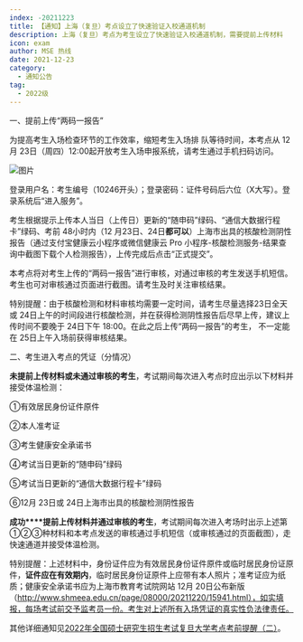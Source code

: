 ```yaml
---
index: -20211223
title: 【通知】上海（复旦）考点设立了快速验证入校通道机制
description: 上海（复旦）考点为考生设立了快速验证入校通道机制，需要提前上传材料
icon: exam
author: MSE 热线
date: 2021-12-23
category:
  - 通知公告
tag:
  - 2022级
---
```


一、提前上传“两码一报告”

为提高考生入场检查环节的工作效率，缩短考生入场排 队等待时间，本考点从 12月 23日（周四）12:00起开放考生入场申报系统，请考生通过手机扫码访问。

![图片](https://zhuye-1308301598.file.myqcloud.com/markdown/640-20220501121632874.png)

登录用户名：考生编号（10246开头）；登录密码：证件号码后六位（X大写）。登录系统后“进入服务”。

考生根据提示上传本人当日（上传日）更新的“随申码”绿码、“通信大数据行程卡”绿码、考前 48小时内（12 月23日、24日**都可以**）上海市出具的核酸检测阴性报告（通过支付宝健康云小程序或微信健康云 Pro 小程序-核酸检测服务-结果查询中截图下载个人检测报告），上传完成后点击“正式提交”。

本考点将对考生上传的“两码一报告”进行审核，对通过审核的考生发送手机短信。考生也可对审核通过页面进行截图。请考生及时关注审核结果。

特别提醒：由于核酸检测和材料审核均需要一定时间，请考生尽量选择23日全天或 24日上午的时间段进行核酸检测，并在获得检测阴性报告后尽早上传，建议上传时间不要晚于 24日下午 18:00。在此之后上传“两码一报告”的考生， 不一定能在 25日上午入场前获得审核结果。

二、考生进入考点的凭证（分情况）

**未提前上传材料或未通过审核的考生**，考试期间每次进入考点时应出示以下材料并接受体温检测：

①有效居民身份证件原件

②本人准考证

③考生健康安全承诺书

④考试当日更新的“随申码”绿码

⑤考试当日更新的“通信大数据行程卡”绿码

⑥12月 23日或 24日上海市出具的核酸检测阴性报告

**成功****提前上传材料并通过审核的考生**，考试期间每次进入考场时出示上述第①②③种材料和本考点发送的审核通过手机短信（或审核通过的页面截图），走快速通道并接受体温检测。

特别提醒：上述材料中，身份证件应为有效居民身份证件原件或临时居民身份证原件，**证件应在有效期内**，临时居民身份证原件上应带有本人照片；准考证应为纸质；健康安全承诺书应为上海市教育考试院网站 12月 20日公布新版（http://www.shmeea.edu.cn/page/08000/20211220/15941.html），如实填报，每场考试前交予监考员一份。考生对上述所有入场凭证的真实性负法律责任。

其他详细通知见[2022年全国硕士研究生招生考试复旦大学考点考前提醒（二）](https://gsao.fudan.edu.cn/8b/01/c15014a428801/page.htm)。

